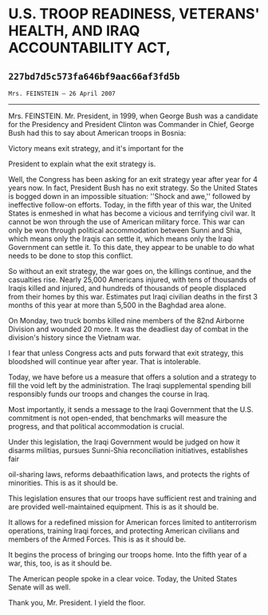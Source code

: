 # U.S. TROOP READINESS, VETERANS' HEALTH, AND IRAQ ACCOUNTABILITY ACT,
## `227bd7d5c573fa646bf9aac66af3fd5b`
`Mrs. FEINSTEIN — 26 April 2007`

---


Mrs. FEINSTEIN. Mr. President, in 1999, when George Bush was a 
candidate for the Presidency and President Clinton was Commander in 
Chief, George Bush had this to say about American troops in Bosnia:




 Victory means exit strategy, and it's important for the 


 President to explain what the exit strategy is.


Well, the Congress has been asking for an exit strategy year after 
year for 4 years now. In fact, President Bush has no exit strategy. So 
the United States is bogged down in an impossible situation: ''Shock 
and awe,'' followed by ineffective follow-on efforts. Today, in the 
fifth year of this war, the United States is enmeshed in what has 
become a vicious and terrifying civil war. It cannot be won through the 
use of American military force. This war can only be won through 
political accommodation between Sunni and Shia, which means only the 
Iraqis can settle it, which means only the Iraqi Government can settle 
it. To this date, they appear to be unable to do what needs to be done 
to stop this conflict.

So without an exit strategy, the war goes on, the killings continue, 
and the casualties rise. Nearly 25,000 Americans injured, with tens of 
thousands of Iraqis killed and injured, and hundreds of thousands of 
people displaced from their homes by this war. Estimates put Iraqi 
civilian deaths in the first 3 months of this year at more than 5,500 
in the Baghdad area alone.

On Monday, two truck bombs killed nine members of the 82nd Airborne 
Division and wounded 20 more. It was the deadliest day of combat in the 
division's history since the Vietnam war.

I fear that unless Congress acts and puts forward that exit strategy, 
this bloodshed will continue year after year. That is intolerable.

Today, we have before us a measure that offers a solution and a 
strategy to fill the void left by the administration. The Iraqi 
supplemental spending bill responsibly funds our troops and changes the 
course in Iraq.

Most importantly, it sends a message to the Iraqi Government that the 
U.S. commitment is not open-ended, that benchmarks will measure the 
progress, and that political accommodation is crucial.

Under this legislation, the Iraqi Government would be judged on how 
it disarms militias, pursues Sunni-Shia reconciliation initiatives, 
establishes fair


oil-sharing laws, reforms debaathification laws, and protects the 
rights of minorities. This is as it should be.

This legislation ensures that our troops have sufficient rest and 
training and are provided well-maintained equipment. This is as it 
should be.

It allows for a redefined mission for American forces limited to 
antiterrorism operations, training Iraqi forces, and protecting 
American civilians and members of the Armed Forces. This is as it 
should be.

It begins the process of bringing our troops home. Into the fifth 
year of a war, this, too, is as it should be.

The American people spoke in a clear voice. Today, the United States 
Senate will as well.

Thank you, Mr. President. I yield the floor.